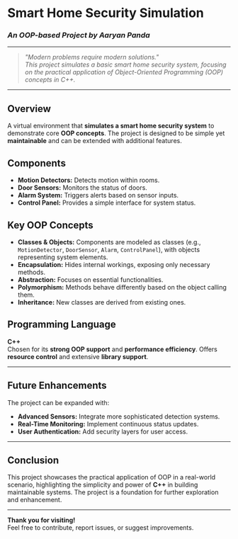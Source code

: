 # **Smart Home Security Simulation**
### *An OOP-based Project by Aaryan Panda*

---

> *"Modern problems require modern solutions."*  
> *This project simulates a basic smart home security system, focusing on the practical application of Object-Oriented Programming (OOP) concepts in C++.*

---

## **Overview**
A virtual environment that **simulates a smart home security system** to demonstrate core **OOP concepts**. The project is designed to be simple yet **maintainable** and can be extended with additional features.

## **Components**
- **Motion Detectors:** Detects motion within rooms.
- **Door Sensors:** Monitors the status of doors.
- **Alarm System:** Triggers alerts based on sensor inputs.
- **Control Panel:** Provides a simple interface for system status.

## **Key OOP Concepts**
- **Classes & Objects:** Components are modeled as classes (e.g., `MotionDetector`, `DoorSensor`, `Alarm`, `ControlPanel`), with objects representing system elements.
- **Encapsulation:** Hides internal workings, exposing only necessary methods.
- **Abstraction:** Focuses on essential functionalities.
- **Polymorphism:** Methods behave differently based on the object calling them.
- **Inheritance:** New classes are derived from existing ones.

## **Programming Language**
**C++**  
Chosen for its **strong OOP support** and **performance efficiency**. Offers **resource control** and extensive **library support**.

---

## **Future Enhancements**
The project can be expanded with:
- **Advanced Sensors:** Integrate more sophisticated detection systems.
- **Real-Time Monitoring:** Implement continuous status updates.
- **User Authentication:** Add security layers for user access.

---

## **Conclusion**
This project showcases the practical application of OOP in a real-world scenario, highlighting the simplicity and power of **C++** in building maintainable systems. The project is a foundation for further exploration and enhancement.

---

**Thank you for visiting!**  
Feel free to contribute, report issues, or suggest improvements.
